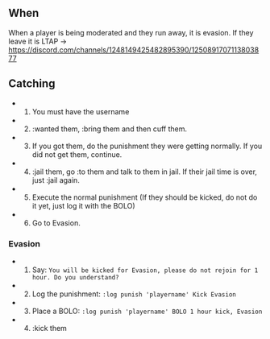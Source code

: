## When
When a player is being moderated and they run away, it is evasion. If they leave it is LTAP -> https://discord.com/channels/1248149425482895390/1250891707113803877

## Catching
* 1. You must have the username
* 2. :wanted them, :bring them and then cuff them.
* 3. If you got them, do the punishment they were getting normally. If you did not get them, continue.
* 4. :jail them, go :to them and talk to them in jail. If their jail time is over, just :jail again.
* 5. Execute the normal punishment (If they should be kicked, do not do it yet, just log it with the BOLO)
* 6. Go to Evasion.

### Evasion
* 1. Say: ```You will be kicked for Evasion, please do not rejoin for 1 hour. Do you understand?```
* 2. Log the punishment: ```:log punish 'playername' Kick Evasion```
* 3. Place a BOLO: ```:log punish 'playername' BOLO 1 hour kick, Evasion```
* 4. :kick them

